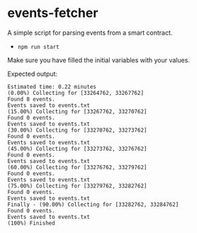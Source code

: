 # events-fetcher
A simple script for parsing events from a smart contract.  
* `npm run start`

Make sure you have filled the initial variables with your values.

Expected output:
```
Estimated time: 0.22 minutes
(0.00%) Collecting for [33264762, 33267762]
Found 8 events.
Events saved to events.txt
(15.00%) Collecting for [33267762, 33270762]
Found 0 events.
Events saved to events.txt
(30.00%) Collecting for [33270762, 33273762]
Found 0 events.
Events saved to events.txt
(45.00%) Collecting for [33273762, 33276762]
Found 0 events.
Events saved to events.txt
(60.00%) Collecting for [33276762, 33279762]
Found 0 events.
Events saved to events.txt
(75.00%) Collecting for [33279762, 33282762]
Found 0 events.
Events saved to events.txt
Finally - (90.00%) Collecting for [33282762, 33284762]
Found 0 events.
Events saved to events.txt
(100%) Finished
```